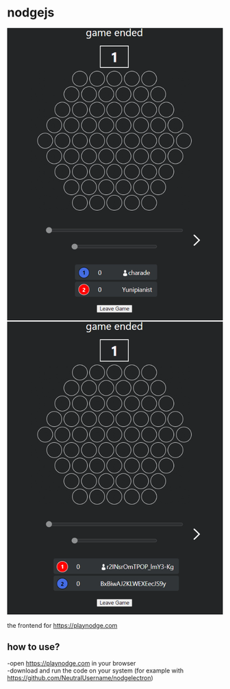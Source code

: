 # nodgejs
![](https://raw.githubusercontent.com/NeutralUsername/nodgejs/master/sCWXaPtDrQ.gif)![](https://github.com/NeutralUsername/nodgejs/blob/master/NBaYP1HY2f.gif?raw=true)

the frontend for https://playnodge.com

## how to use?

-open https://playnodge.com in your browser  
-download and run the code on your system (for example with https://github.com/NeutralUsername/nodgelectron)

